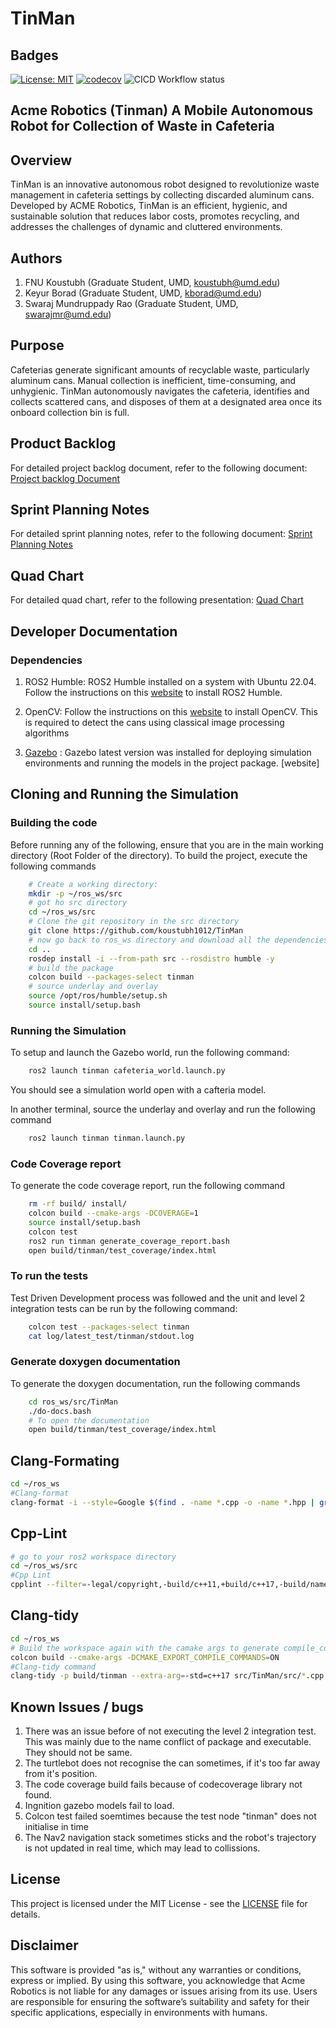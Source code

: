 # TinMan

## Badges

[![License: MIT](https://img.shields.io/badge/License-MIT-yellow.svg)](https://opensource.org/licenses/MIT)
[![codecov](https://codecov.io/gh/koustubh1012/TinMan/graph/badge.svg?token=XTWB4FQJ5K)](https://codecov.io/gh/koustubh1012/TinMan)
![CICD Workflow status](https://github.com/koustubh1012/TinMan/actions/workflows/run-unit-test-and-upload-codecov.yml/badge.svg)

## Acme Robotics (Tinman) A Mobile Autonomous Robot for Collection of Waste in Cafeteria

## Overview

TinMan is an innovative autonomous robot designed to revolutionize waste management in cafeteria settings by collecting discarded aluminum cans. Developed by ACME Robotics, TinMan is an efficient, hygienic, and sustainable solution that reduces labor costs, promotes recycling, and addresses the challenges of dynamic and cluttered environments.

## Authors

1. FNU Koustubh             (Graduate Student, UMD, <koustubh@umd.edu>)
2. Keyur Borad              (Graduate Student, UMD, <kborad@umd.edu>)
3. Swaraj Mundruppady Rao   (Graduate Student, UMD, <swarajmr@umd.edu>)

## Purpose

Cafeterias generate significant amounts of recyclable waste, particularly aluminum cans. Manual collection is inefficient, time-consuming, and unhygienic. TinMan autonomously navigates the cafeteria, identifies and collects scattered cans, and disposes of them at a designated area once its onboard collection bin is full.

## Product Backlog

For detailed project backlog document, refer to the following document: [Project backlog Document](https://docs.google.com/spreadsheets/d/15zRh9hyb8FhVGP8c3GUeDephmkg42Pm05zHLUwGk4No/edit?gid=0#gid=0)

## Sprint Planning Notes

For detailed sprint planning notes, refer to the following document: [Sprint Planning Notes](https://docs.google.com/document/d/1aYkBTQEc9sz_2KH6B-emRayM40f5MsLR75mS5LxTISY/edit?tab=t.0#heading=h.6j90akwcnl1i)

## Quad Chart

For detailed quad chart, refer to the following presentation: [Quad Chart](https://docs.google.com/presentation/d/1e9iCOqxLyKkk5ClS3eGCo465Qvf01dGejnwnA9A_B3Q/edit#slide=id.g316a9aed667_2_89)

## Developer Documentation

### Dependencies

1. ROS2 Humble: ROS2 Humble installed on a system with Ubuntu 22.04. Follow the instructions on this [website](https://docs.ros.org/en/humble/Installation/Ubuntu-Install-Debians.html) to install ROS2 Humble.

2. OpenCV: Follow the instructions on this [website](https://www.geeksforgeeks.org/how-to-install-opencv-in-c-on-linux/) to install OpenCV. This is required to detect the cans using classical image processing algorithms

3. [Gazebo](https://classic.gazebosim.org/tutorials?tut=install_ubuntu) : Gazebo latest version was installed for deploying simulation environments and running the models in the project package. [website]

## Cloning and Running the Simulation

### Building the code

Before running any of the following, ensure that you are in the main working directory (Root Folder of the directory). To build the project, execute the following commands

```bash
    # Create a working directory:
    mkdir -p ~/ros_ws/src
    # got ho src directory
    cd ~/ros_ws/src
    # Clone the git repository in the src directory
    git clone https://github.com/koustubh1012/TinMan
    # now go back to ros_ws directory and download all the dependencies
    cd .. 
    rosdep install -i --from-path src --rosdistro humble -y
    # build the package
    colcon build --packages-select tinman
    # source underlay and overlay
    source /opt/ros/humble/setup.sh
    source install/setup.bash
```

### Running the Simulation

To setup and launch the Gazebo world, run the following command:

```bash
    ros2 launch tinman cafeteria_world.launch.py
```

You should see a simulation world open with a cafteria model.

In another terminal, source the underlay and overlay and run the following command

```bash
    ros2 launch tinman tinman.launch.py
```

### Code Coverage report

To generate the code coverage report, run the following command

```bash
    rm -rf build/ install/
    colcon build --cmake-args -DCOVERAGE=1 
    source install/setup.bash
    colcon test
    ros2 run tinman generate_coverage_report.bash
    open build/tinman/test_coverage/index.html 
```

### To run the tests

Test Driven Development process was followed and the unit and level 2 integration tests can be run by the following command:

```bash
    colcon test --packages-select tinman
    cat log/latest_test/tinman/stdout.log 
```

### Generate doxygen documentation

To generate the doxygen documentation, run the following commands

```bash
    cd ros_ws/src/TinMan
    ./do-docs.bash
    # To open the documentation
    open build/tinman/test_coverage/index.html 
```

## Clang-Formating

```bash
cd ~/ros_ws
#Clang-format 
clang-format -i --style=Google $(find . -name *.cpp -o -name *.hpp | grep -v "/build/")
```

## Cpp-Lint

```bash
# go to your ros2 workspace directory
cd ~/ros_ws/src
#Cpp Lint
cpplint --filter=-legal/copyright,-build/c++11,+build/c++17,-build/namespaces,-build/include_order $(find . -name *.cpp | grep -v "/build/")
```

## Clang-tidy

```bash
cd ~/ros_ws
# Build the workspace again with the camake args to generate compile_commands.jason file for Clang-tidy to work
colcon build --cmake-args -DCMAKE_EXPORT_COMPILE_COMMANDS=ON
#Clang-tidy command
clang-tidy -p build/tinman --extra-arg=-std=c++17 src/TinMan/src/*.cpp -header-filter=.*
```

## Known Issues / bugs

1. There was an issue before of not executing the level 2 integration test. This was mainly due to the name conflict of package and executable. They should not be same.
2. The turtlebot does not recognise the can sometimes, if it's too far away from it's position.
3. The code coverage build fails because of codecoverage library not found.
4. Ingnition gazebo models fail to load.
5. Colcon test failed soemtimes because the test node "tinman" does not initialise in time
6. The Nav2 navigation stack sometimes sticks and the robot's trajectory is not updated in real time, which may lead to collissions.

## License

This project is licensed under the MIT License - see the [LICENSE](LICENSE) file for details.

## Disclaimer

This software is provided "as is," without any warranties or conditions, express or implied. By using this software, you acknowledge that Acme Robotics is not liable for any damages or issues arising from its use. Users are responsible for ensuring the software’s suitability and safety for their specific applications, especially in environments with humans.

